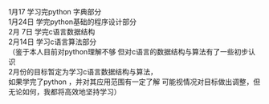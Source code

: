1月17 学习完python 字典部分  
1月24日 学完python基础的程序设计部分  
2月 7日 学完c语言数据结构  
2月14日 学习c语言算法部分  
（鉴于本人目前对python理解不够 但对c语言的数据结构与算法有了一些初步认识   
2月份的目标暂定为学习c语言数据结构与算法，  
如果学完了python ，并对其应用范围有一定了解 可能视情况对目标做出调整，但无论如何，我都将高效地坚持学习）  
